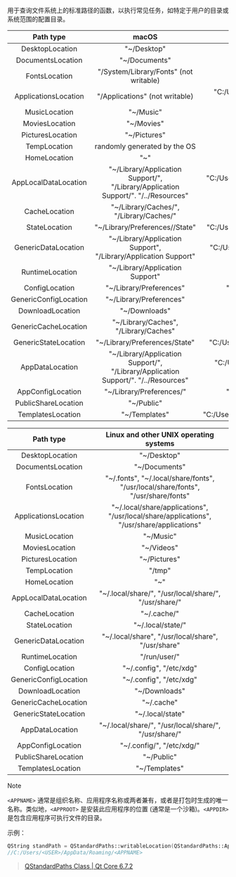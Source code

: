 用于查询文件系统上的标准路径的函数，以执行常见任务，如特定于用户的目录或系统范围的配置目录。

|       Path type       |                            macOS                             |                           Windows                            |
| :-------------------: | :----------------------------------------------------------: | :----------------------------------------------------------: |
|    DesktopLocation    |                         "~/Desktop"                          |                  "C:/Users/<USER>/Desktop"                   |
|   DocumentsLocation   |                        "~/Documents"                         |                 "C:/Users/<USER>/Documents"                  |
|     FontsLocation     |            "/System/Library/Fonts" (not writable)            |              "C:/Windows/Fonts" (not writable)               |
| ApplicationsLocation  |                "/Applications" (not writable)                | "C:/Users/<USER>/AppData/Roaming/Microsoft/Windows/Start Menu/Programs" |
|     MusicLocation     |                          "~/Music"                           |                   "C:/Users/<USER>/Music"                    |
|    MoviesLocation     |                          "~/Movies"                          |                   "C:/Users/<USER>/Videos"                   |
|   PicturesLocation    |                         "~/Pictures"                         |                  "C:/Users/<USER>/Pictures"                  |
|     TempLocation      |                 randomly generated by the OS                 |             "C:/Users/<USER>/AppData/Local/Temp"             |
|     HomeLocation      |                             "~"                              |                      "C:/Users/<USER>"                       |
| AppLocalDataLocation  | "~/Library/Application Support/<APPNAME>", "/Library/Application Support/<APPNAME>". "<APPDIR>/../Resources" | "C:/Users/<USER>/AppData/Local/<APPNAME>", "C:/ProgramData/<APPNAME>", "<APPDIR>", "<APPDIR>/data", "<APPDIR>/data/<APPNAME>" |
|     CacheLocation     |  "~/Library/Caches/<APPNAME>", "/Library/Caches/<APPNAME>"   |       "C:/Users/<USER>/AppData/Local/<APPNAME>/cache"        |
|     StateLocation     |           "~/Library/Preferences/<APPNAME>/State"            | "C:/Users/<USER>/AppData/Local/<APPNAME>/State", "C:/ProgramData/<APPNAME>/State" |
|  GenericDataLocation  | "~/Library/Application Support", "/Library/Application Support" | "C:/Users/<USER>/AppData/Local", "C:/ProgramData", "<APPDIR>", "<APPDIR>/data" |
|    RuntimeLocation    |               "~/Library/Application Support"                |                      "C:/Users/<USER>"                       |
|    ConfigLocation     |                   "~/Library/Preferences"                    | "C:/Users/<USER>/AppData/Local/<APPNAME>", "C:/ProgramData/<APPNAME>" |
| GenericConfigLocation |                   "~/Library/Preferences"                    |      "C:/Users/<USER>/AppData/Local", "C:/ProgramData"       |
|   DownloadLocation    |                        "~/Downloads"                         |                 "C:/Users/<USER>/Downloads"                  |
| GenericCacheLocation  |            "~/Library/Caches", "/Library/Caches"             |            "C:/Users/<USER>/AppData/Local/cache"             |
| GenericStateLocation  |                "~/Library/Preferences/State"                 | "C:/Users/<USER>/AppData/Local/State", "C:/ProgramData/State" |
|    AppDataLocation    | "~/Library/Application Support/<APPNAME>", "/Library/Application Support/<APPNAME>". "<APPDIR>/../Resources" | "C:/Users/<USER>/AppData/Roaming/<APPNAME>", "C:/ProgramData/<APPNAME>", "<APPDIR>", "<APPDIR>/data", "<APPDIR>/data/<APPNAME>" |
|   AppConfigLocation   |              "~/Library/Preferences/<APPNAME>"               | "C:/Users/<USER>/AppData/Local/<APPNAME>", "C:/ProgramData/<APPNAME>" |
|  PublicShareLocation  |                          "~/Public"                          |                      "C:/Users/Public"                       |
|   TemplatesLocation   |                        "~/Templates"                         | "C:/Users/<USER>/AppData/Roaming/Microsoft/Windows/Templates" |

|       Path type       |            Linux and other UNIX operating systems            |
| :-------------------: | :----------------------------------------------------------: |
|    DesktopLocation    |                         "~/Desktop"                          |
|   DocumentsLocation   |                        "~/Documents"                         |
|     FontsLocation     | "~/.fonts", "~/.local/share/fonts", "/usr/local/share/fonts", "/usr/share/fonts" |
| ApplicationsLocation  | "~/.local/share/applications", "/usr/local/share/applications", "/usr/share/applications" |
|     MusicLocation     |                          "~/Music"                           |
|    MoviesLocation     |                          "~/Videos"                          |
|   PicturesLocation    |                         "~/Pictures"                         |
|     TempLocation      |                            "/tmp"                            |
|     HomeLocation      |                             "~"                              |
| AppLocalDataLocation  | "~/.local/share/<APPNAME>", "/usr/local/share/<APPNAME>", "/usr/share/<APPNAME>" |
|     CacheLocation     |                     "~/.cache/<APPNAME>"                     |
|     StateLocation     |                  "~/.local/state/<APPNAME>"                  |
|  GenericDataLocation  |      "~/.local/share", "/usr/local/share", "/usr/share"      |
|    RuntimeLocation    |                      "/run/user/<USER>"                      |
|    ConfigLocation     |                   "~/.config", "/etc/xdg"                    |
| GenericConfigLocation |                   "~/.config", "/etc/xdg"                    |
|   DownloadLocation    |                        "~/Downloads"                         |
| GenericCacheLocation  |                          "~/.cache"                          |
| GenericStateLocation  |                       "~/.local/state"                       |
|    AppDataLocation    | "~/.local/share/<APPNAME>", "/usr/local/share/<APPNAME>", "/usr/share/<APPNAME>" |
|   AppConfigLocation   |         "~/.config/<APPNAME>", "/etc/xdg/<APPNAME>"          |
|  PublicShareLocation  |                          "~/Public"                          |
|   TemplatesLocation   |                        "~/Templates"                         |

> [!note]  
>
> `<APPNAME>` 通常是组织名称、应用程序名称或两者兼有，或者是打包时生成的唯一名称。类似地，`<APPROOT>` 是安装此应用程序的位置 (通常是一个沙箱)。`<APPDIR>` 是包含应用程序可执行文件的目录。

示例：
```cpp
QString standPath = QStandardPaths::writableLocation(QStandardPaths::AppDataLocation);
//C:/Users/<USER>/AppData/Roaming/<APPNAME>
```



> [QStandardPaths Class | Qt Core 6.7.2](https://doc.qt.io/qt-6/qstandardpaths.html)


